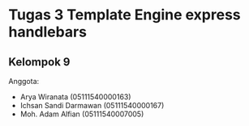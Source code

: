 # Tugas 3 Template Engine express handlebars
## Kelompok 9

Anggota:
  - Arya Wiranata (05111540000163)
  - Ichsan Sandi Darmawan (05111540000167)
  - Moh. Adam Alfian (05111540007005)